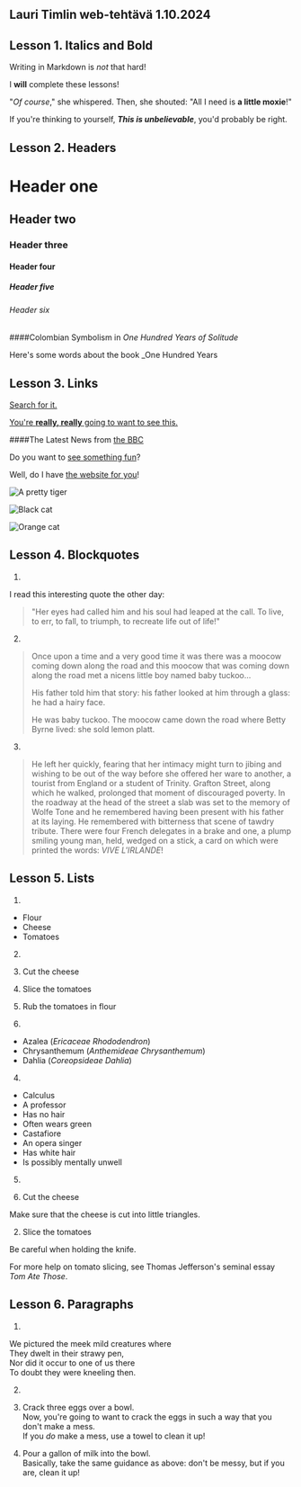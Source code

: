 ## Lauri Timlin web-tehtävä 1.10.2024

## **Lesson 1. Italics and Bold**



Writing in Markdown is _not_ that hard!



I **will** complete these lessons!



"_Of course_," she whispered. Then, she shouted: "All I need is **a little moxie**!"



If you're thinking to yourself, **_This is unbelievable_**, you'd probably be right.


## **Lesson 2. Headers**



# Header one
## Header two
### Header three
#### Header four
##### Header five
###### Header six



####Colombian Symbolism in _One Hundred Years of Solitude_

Here's some words about the book _One Hundred Years

## **Lesson 3. Links**



[Search for it.](www.google.com)


[You're **really, really** going to want to see this.](www.dailykitten.com)



####The Latest News from [the BBC](www.bbc.com/news)


Do you want to [see something fun][a fun place]?

Well, do I have [the website for you][another fun place]!

[a fun place]: www.zombo.com
[another fun place]: www.stumbleupon.com



![A pretty tiger](https://upload.wikimedia.org/wikipedia/commons/5/56/Tiger.50.jpg)



![Black cat][Black]

![Orange cat][Orange]

[Black]: https://upload.wikimedia.org/wikipedia/commons/a/a3/81_INF_DIV_SSI.jpg

[Orange]: http://icons.iconarchive.com/icons/google/noto-emoji-animals-nature/256/22221-cat-icon.png

## **Lesson 4. Blockquotes**

1. 

I read this interesting quote the other day:

> "Her eyes had called him and his soul had leaped at the call. To live, to err, to fall, to triumph, to recreate life out of life!"

2.


>Once upon a time and a very good time it was there was a moocow coming down along the road and this moocow that was coming down along the road met a nicens little boy named baby tuckoo...
>
>His father told him that story: his father looked at him through a glass: he had a hairy face.
>
>He was baby tuckoo. The moocow came down the road where Betty Byrne lived: she sold lemon platt.

3.

>He left her quickly, fearing that her intimacy might turn to jibing and wishing to be out of the way before she offered her ware to another, 
a tourist from England or a student of Trinity. Grafton Street, along which he walked, 
prolonged that moment of discouraged poverty. In the roadway at the head of the street a slab was set to the memory of 
Wolfe Tone and he remembered having been present with his father at its laying. He remembered with bitterness that scene of tawdry tribute. 
There were four French delegates in a brake and one, a plump smiling young man, held, wedged on a stick, a card on which were printed the words: _VIVE L'IRLANDE_!

## **Lesson 5. Lists**

1.

* Flour
* Cheese
* Tomatoes

2.

1. Cut the cheese
2. Slice the tomatoes
3. Rub the tomatoes in flour

3.

* Azalea (_Ericaceae Rhododendron_)
* Chrysanthemum (_Anthemideae Chrysanthemum_)
* Dahlia (_Coreopsideae Dahlia_)

4.

* Calculus
 * A professor
 * Has no hair
 * Often wears green
* Castafiore
 * An opera singer
 * Has white hair
 * Is possibly mentally unwell
 
5.

1. Cut the cheese
  
 Make sure that the cheese is cut into little triangles.

2. Slice the tomatoes
 
 Be careful when holding the knife.
   
 For more help on tomato slicing, see Thomas Jefferson's seminal essay _Tom Ate Those_.
 
## **Lesson 6. Paragraphs**

1.
 
 We pictured the meek mild creatures where  
They dwelt in their strawy pen,  
Nor did it occur to one of us there  
To doubt they were kneeling then.

2. 

1. Crack three eggs over a bowl.  
 Now, you're going to want to crack the eggs in such a way that you don't make a mess.  
 If you _do_ make a mess, use a towel to clean it up!

2. Pour a gallon of milk into the bowl.  
 Basically, take the same guidance as above: don't be messy, but if you are, clean it up!
